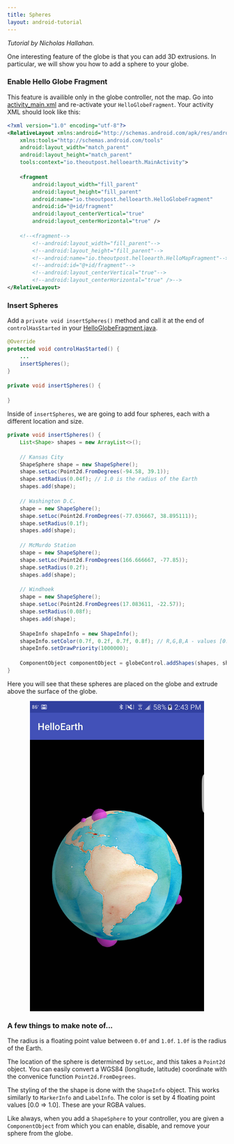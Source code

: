 ```yaml
---
title: Spheres
layout: android-tutorial
---
```


*Tutorial by Nicholas Hallahan.*

One interesting feature of the globe is that you can add 3D extrusions. In particular, we will show you how to add a sphere to your globe.

### Enable Hello Globe Fragment

This feature is availible only in the globe controller, not the map. Go into [activity_main.xml](https://github.com/mousebird/AndroidTutorialProject/blob/114123ea3ce55c65de7160429e453198ea958592/app/src/main/res/layout/activity_main.xml) and re-activate your `HelloGlobeFragment`. Your activity XML should look like this:

```xml
<?xml version="1.0" encoding="utf-8"?>
<RelativeLayout xmlns:android="http://schemas.android.com/apk/res/android"
    xmlns:tools="http://schemas.android.com/tools"
    android:layout_width="match_parent"
    android:layout_height="match_parent"
    tools:context="io.theoutpost.helloearth.MainActivity">

    <fragment
        android:layout_width="fill_parent"
        android:layout_height="fill_parent"
        android:name="io.theoutpost.helloearth.HelloGlobeFragment"
        android:id="@+id/fragment"
        android:layout_centerVertical="true"
        android:layout_centerHorizontal="true" />

    <!--<fragment-->
        <!--android:layout_width="fill_parent"-->
        <!--android:layout_height="fill_parent"-->
        <!--android:name="io.theoutpost.helloearth.HelloMapFragment"-->
        <!--android:id="@+id/fragment"-->
        <!--android:layout_centerVertical="true"-->
        <!--android:layout_centerHorizontal="true" />-->
</RelativeLayout>
```

### Insert Spheres

Add a `private void insertSpheres()` method and call it at the end of `controlHasStarted` in your [HelloGlobeFragment.java](https://github.com/mousebird/AndroidTutorialProject/blob/114123ea3ce55c65de7160429e453198ea958592/app/src/main/java/io/theoutpost/helloearth/HelloGlobeFragment.java).

```java
@Override
protected void controlHasStarted() {
    ...
    insertSpheres();
}

private void insertSpheres() {

}
```

Inside of `insertSpheres`, we are going to add four spheres, each with a different location and size.

```java
private void insertSpheres() {
    List<Shape> shapes = new ArrayList<>();

    // Kansas City
    ShapeSphere shape = new ShapeSphere();
    shape.setLoc(Point2d.FromDegrees(-94.58, 39.1));
    shape.setRadius(0.04f); // 1.0 is the radius of the Earth
    shapes.add(shape);

    // Washington D.C.
    shape = new ShapeSphere();
    shape.setLoc(Point2d.FromDegrees(-77.036667, 38.895111));
    shape.setRadius(0.1f);
    shapes.add(shape);

    // McMurdo Station
    shape = new ShapeSphere();
    shape.setLoc(Point2d.FromDegrees(166.666667, -77.85));
    shape.setRadius(0.2f);
    shapes.add(shape);

    // Windhoek
    shape = new ShapeSphere();
    shape.setLoc(Point2d.FromDegrees(17.083611, -22.57));
    shape.setRadius(0.08f);
    shapes.add(shape);

    ShapeInfo shapeInfo = new ShapeInfo();
    shapeInfo.setColor(0.7f, 0.2f, 0.7f, 0.8f); // R,G,B,A - values [0.0 => 1.0]
    shapeInfo.setDrawPriority(1000000);

    ComponentObject componentObject = globeControl.addShapes(shapes, shapeInfo, MaplyBaseController.ThreadMode.ThreadAny);
}
```

Here you will see that these spheres are placed on the globe and extrude above the surface of the globe.

<img src="resources/spheres.jpg" alt="Android File Transfer" style="max-width:400px;display:block;margin:auto;">

### A few things to make note of...

The radius is a floating point value between `0.0f` and `1.0f`. `1.0f` is the radius of the Earth.

The location of the sphere is determined by `setLoc`, and this takes a `Point2d` object. You can easily convert a WGS84 (longitude, latitude) coordinate with the convenice function `Point2d.FromDegrees`.

The styling of the the shape is done with the `ShapeInfo` object. This works similarly to `MarkerInfo` and `LabelInfo`. The color is set by 4 floating point values [0.0 => 1.0]. These are your RGBA values.

Like always, when you add a `ShapeSphere` to your controller, you are given a `ComponentObject` from which you can enable, disable, and remove your sphere from the globe.

